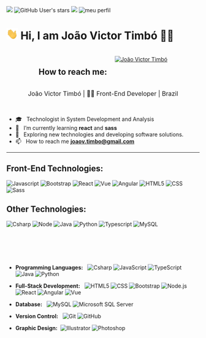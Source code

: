 
![](https://img.shields.io/github/followers/joaovtimbo?label=follow&logo=github&style=flat-square)
![GitHub User's stars](https://img.shields.io/github/stars/joaovtimbo?label=%E2%AD%90GitHub%20stars&style=flat-square)
![](https://komarev.com/ghpvc/?username=joaovtimbo&style=flat-square&color=ff69b4)
![meu perfil](https://res.cloudinary.com/superfolio/image/upload/v1620689979/68747470733a2f2f692e70696e696d672e636f6d2f6f726967696e616c732f63362f33332f63322f63363333633230656465383266306530636564376435373064626533613166332e676966_yjuh2s.gif)

# <img src="https://raw.githubusercontent.com/ABSphreak/ABSphreak/master/gifs/Hi.gif" width="30px"> Hi, I am João Victor Timbó 👨‍💻
<br/>

<div align='center' style="display: flex; flex-wrap: wrap; justify-content: center; align-items: flex-start; column-gap: 20px;">
<h2>How to reach me:</h2>
<a href="https://linkedin.com/in/joaovtimbo" target="blank"><img height="80" width="100" src="https://cdn.jsdelivr.net/gh/devicons/devicon/icons/linkedin/linkedin-original-wordmark.svg" alt="João Victor Timbó" width="30" /></a>
</div>

<p style="text-align: center; font-size: 1rem;" align='center'> João Victor Timbó | 👨‍💻 Front-End Developer | Brazil </p>


<br />



- 🎓 &nbsp; Technologist in System Development and Analysis
- 🌱 &nbsp; I’m currently learning **react** and **sass**
- 🚀 &nbsp; Exploring new technologies and developing software solutions.
- 📫 &nbsp; How to reach me **joaov.timbo@gmail.com**

<hr>

 ## Front-End Technologies:
<p>
<img height="50" src="https://cdn.jsdelivr.net/gh/devicons/devicon/icons/javascript/javascript-original.svg" alt="Javascript"/>
<img height="50" src="https://cdn.jsdelivr.net/gh/devicons/devicon/icons/bootstrap/bootstrap-original-wordmark.svg" alt="Bootstrap"/>
<img height="50" src="https://cdn.jsdelivr.net/gh/devicons/devicon/icons/react/react-original-wordmark.svg" alt="React"/>
<img height="50" src="https://cdn.jsdelivr.net/gh/devicons/devicon/icons/vuejs/vuejs-original-wordmark.svg" alt="Vue"/>
<img height="50" src="https://cdn.jsdelivr.net/gh/devicons/devicon/icons/angularjs/angularjs-original.svg" alt="Angular"/>
<img height="50" src="https://cdn.jsdelivr.net/gh/devicons/devicon/icons/html5/html5-original-wordmark.svg" alt="HTML5"/>
<img height="50" src="https://cdn.jsdelivr.net/gh/devicons/devicon/icons/css3/css3-original-wordmark.svg" alt="CSS"/>
<img height="50" src="https://cdn.jsdelivr.net/gh/devicons/devicon/icons/sass/sass-original.svg" alt="Sass"/>
</p>


 ## Other Technologies:
<p>
<img height="50" src="https://cdn.jsdelivr.net/gh/devicons/devicon/icons/csharp/csharp-original.svg" alt="Csharp"/>
<img height="50" src="https://cdn.jsdelivr.net/gh/devicons/devicon/icons/nodejs/nodejs-original.svg" alt="Node"/>
 <img height="50" src="https://cdn.jsdelivr.net/gh/devicons/devicon/icons/java/java-original-wordmark.svg" alt="Java"/>
<img height="50" src="https://cdn.jsdelivr.net/gh/devicons/devicon/icons/python/python-original-wordmark.svg" alt="Python"/>
 <img height="50" src="https://cdn.jsdelivr.net/gh/devicons/devicon/icons/typescript/typescript-original.svg" alt="Typescript"/>
<img height="50" src="https://cdn.jsdelivr.net/gh/devicons/devicon/icons/mysql/mysql-original-wordmark.svg" alt="MySQL"/>
</p>

<br/>

<br/>
<div>
<a href="https://github.com/albinagorta/albinagorta"><img alt="" src="https://github-readme-stats.vercel.app/api?username=joaovtimbo&show_icons=true&count_private=true&theme=react&hide_border=true&bg_color=0D1117" /></a>
<a href="https://albinagorta.github.io/"><img alt="" src="https://github-readme-stats.vercel.app/api/top-langs/?username=joaovtimbo&show_count=8&count_private=true&layout=compact&theme=react&hide_border=true&bg_color=0D1117" /></a>
</div>
<br/>


- **Programming Languages:** &nbsp;
![Csharp](https://img.shields.io/badge/C%23-333333?style=flat&logo=c-sharp)
![JavaScript](https://img.shields.io/badge/-JavaScript-333333?style=flat&logo=javascript)
![TypeScript](https://img.shields.io/badge/TypeScript-333333?style=flat&logo=typescript&logoColor=white)
![Java](https://img.shields.io/badge/Java-333333?style=flat&logo=java) 
![Python](https://img.shields.io/badge/-Python-333333?style=flat&logo=python)
 
- **Full-Stack Development:** &nbsp; 
![HTML5](https://img.shields.io/badge/-HTML5-333333?style=flat&logo=HTML5)
![CSS](https://img.shields.io/badge/-CSS-333333?style=flat&logo=CSS3&logoColor=1572B6)
![Bootstrap](https://img.shields.io/badge/-Bootstrap-333333?style=flat&logo=bootstrap&logoColor=563D7C)
![Node.js](https://img.shields.io/badge/-Node.js-333333?style=flat&logo=node.js)
![React](https://img.shields.io/badge/-React-333333?style=flat&logo=react)
![Angular](https://img.shields.io/badge/-Angular-333333?style=flat&logo=angular)
![Vue](https://img.shields.io/badge/-Vue.js-333333?style=flat&logo=vue.js)
 
- **Database:** &nbsp;
![MySQL](https://img.shields.io/badge/-MySQL-333333?style=flat&logo=mysql)
![Microsoft SQL Server](https://img.shields.io/badge/-Microsoft%20SQL%20Server-333333?style=flat&logo=microsoftsqlserver)
  
- **Version Control:** &nbsp;
![Git](https://img.shields.io/badge/-Git-333333?style=flat&logo=git)
![GitHub](https://img.shields.io/badge/-GitHub-333333?style=flat&logo=github)
  
- **Graphic Design:**&nbsp;
![Illustrator](https://img.shields.io/badge/-Illustrator-333333?style=flat&logo=adobe-illustrator)
![Photoshop](https://img.shields.io/badge/-Photoshop-333333?style=flat&logo=adobe-photoshop)

<br/>
